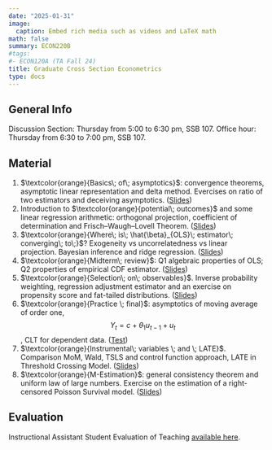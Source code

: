```yaml
---
date: "2025-01-31"
image:
  caption: Embed rich media such as videos and LaTeX math
math: false
summary: ECON220B
#tags:
#- ECON120A (TA Fall 24)
title: Graduate Cross Section Econometrics
type: docs
---
```

## General Info
Discussion Section: Thursday from 5:00 to 6:30 pm, SSB 107. Office hour: Thursday from 6:30 to 7:00 pm, SSB 107. 

## Material 
1. $\textcolor{orange}{Basics\; of\; asymptotics}$: convergence theorems, asymptotic linear representation and delta method. Evercises on ratio of two estimators and deceiving asymptotics. ([Slides](https://lapobini.github.io/discussion/ECON220B_winter25/ds1.pdf))
2. Introduction to $\textcolor{orange}{potential\; outcomes}$ and some linear regression arithmetic: orthogonal projection, coefficient of determination and Frisch–Waugh–Lovell Theorem. ([Slides](https://lapobini.github.io/discussion/ECON220B_winter25/ds2.pdf))
3. $\textcolor{orange}{Where\; is\; \hat{\beta}_{OLS}\; estimator\; converging\; to\;}$? Exogeneity vs uncorrelatedness vs linear projection. Bayesian inference and ridge regression. ([Slides](https://lapobini.github.io/discussion/ECON220B_winter25/ds3.pdf))
4. $\textcolor{orange}{Midterm\; review}$: Q1 algebraic properties of OLS; Q2 properties of empirical CDF estimator. ([Slides](https://lapobini.github.io/discussion/ECON220B_winter25/ds4_annotated.pdf))
5. $\textcolor{orange}{Selection\; on\; observables}$. Inverse probability weighting, regression adjustment estimator and an exercise on propensity score and fat-tailed distributions. ([Slides](https://lapobini.github.io/discussion/ECON220B_winter25/ds5.pdf))
6. $\textcolor{orange}{Practice \; final}$: asymptotics of moving average of order one, $$ Y_t = c + \theta_1 u_{t-1} + u_t$$, CLT for dependent data. ([Test](https://lapobini.github.io/discussion/ECON220B_winter25/MockExam.pdf))
7. $\textcolor{orange}{Instrumental\; variables \; and \; LATE}$. Comparison MoM, Wald, TSLS and control function approach, LATE in Threshold Crossing Model. ([Slides](https://lapobini.github.io/discussion/ECON220B_winter25/ds7_8.pdf))
8. $\textcolor{orange}{M-Estimation}$: general consistency theorem and uniform law of large numbers. Exercise on the estimation of a right-censored Poisson Survival model. ([Slides](https://lapobini.github.io/discussion/ECON220B_winter25/ds9.pdf))


## Evaluation 
Instructional Assistant Student Evaluation of Teaching [available here](https://lapobini.github.io/discussion/ECON220B_winter25/220B_evaluation_2025.pdf).